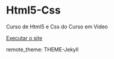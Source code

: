 # Html5-Css
 Curso de Html5 e Css do Curso em Video

<a href="https://matheushrn.github.io/Html5-Css/Treinos/Site%20sobre%20genshin/"> Executar o site </a>

remote_theme: THEME-Jekyll
